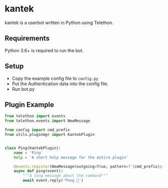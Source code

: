 # kantek

kantek is a userbot written in Python using Telethon.

## Requirements

Python 3.6+ is required to run the bot.

## Setup

-   Copy the example config file to `config.py`
-   Put the Authentication data into the config file.
-   Run bot.py

## Plugin Example

```python
from telethon import events
from telethon.events import NewMessage

from config import cmd_prefix
from utils.pluginmgr import KantekPlugin


class Ping(KantekPlugin):
    name = 'Ping'
    help = 'A short help message for the entire plugin'

    @events.register(NewMessage(outgoing=True, pattern=f'{cmd_prefix}ping'))
    async def ping(event):
        """A long message about the command"""
        await event.reply('Pong 🏓')
```
